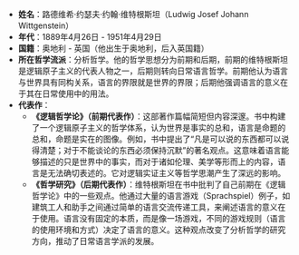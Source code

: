 - **姓名**：路德维希·约瑟夫·约翰·维特根斯坦（Ludwig Josef Johann Wittgenstein）
- **年代**：1889年4月26日 - 1951年4月29日
- **国籍**：奥地利 - 英国（他出生于奥地利，后入英国籍）
- **所在哲学流派**：分析哲学。他的哲学思想分为前期和后期，前期的维特根斯坦是逻辑原子主义的代表人物之一，后期则转向日常语言哲学。前期他认为语言与世界具有同构关系，语言的界限就是世界的界限；后期他强调语言的意义在于其在日常使用中的用法。
- **代表作**：
    - **《逻辑哲学论》（前期代表作）**：这部著作篇幅简短但内容深邃。书中构建了一个逻辑原子主义的哲学体系，认为世界是事实的总和，语言是命题的总和，命题是实在的图像。例如，书中提出了“凡是可以说的东西都可以说得清楚；对于不能谈论的东西必须保持沉默”的著名观点。这意味着语言能够描述的只是世界中的事实，而对于诸如伦理、美学等形而上的内容，语言是无法确切表述的。它对逻辑实证主义等哲学思潮产生了深远的影响。
    - **《哲学研究》（后期代表作）**：维特根斯坦在书中批判了自己前期在《逻辑哲学论》中的一些观点。他通过大量的语言游戏（Sprachspiel）例子，如建筑工人和助手之间通过简单的语言交流传递工具，来阐述语言的意义在于使用。语言没有固定的本质，而是像一场游戏，不同的游戏规则（语言的使用环境和方式）决定了语言的意义。这种观点改变了分析哲学的研究方向，推动了日常语言学派的发展。
